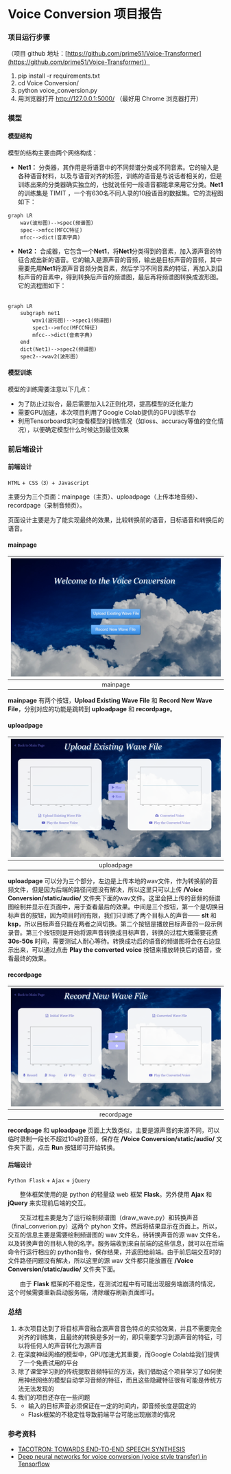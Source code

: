 # Voice Conversion 项目报告

### 项目运行步骤

（项目 github 地址：[https://github.com/prime51/Voice-Transformer](https://github.com/prime51/Voice-Transformer)）

1. pip install -r requirements.txt
2. cd Voice Conversion/
3. python voice_conversion.py
4. 用浏览器打开   http://127.0.0.1:5000/ （最好用 Chrome 浏览器打开）

### 模型

#### 模型结构

模型的结构主要由两个网络构成：

+ **Net1：** 分类器，其作用是将语音中的不同频谱分类成不同音素。它的输入是各种语音材料，以及与语音对齐的标签，训练的语音是与说话者相关的，但是训练出来的分类器确实独立的，也就说任何一段语音都能拿来用它分类。**Net1**的训练集是 TIMIT ，一个有630名不同人录的10段语音的数据集。它的流程图如下：

```mermaid
graph LR
	wav(波形图)-->spec(频谱图)
	spec-->mfcc(MFCC特征)
	mfcc-->dict(音素字典)
```

+ **Net2：** 合成器，它包含一个**Net1**，将**Net1**分类得到的音素，加入源声音的特征合成出新的语音。它的输入是源声音的音频，输出是目标声音的音频，其中需要先用**Net1**将源声音音频分类音素，然后学习不同音素的特征，再加入到目标声音的音素中，得到转换后声音的频谱图，最后再将频谱图转换成波形图。它的流程图如下：

```mermaid

graph LR
	subgraph net1
		wav1(波形图)-->spec1(频谱图)
        spec1-->mfcc(MFCC特征)
        mfcc-->dict(音素字典)
	end
	dict(Net1)-->spec2(频谱图)
	spec2-->wav2(波形图)
```



#### 模型训练

模型的训练需要注意以下几点：

+ 为了防止过拟合，最后需要加入L2正则化项，提高模型的泛化能力
+ 需要GPU加速，本次项目利用了Google Colab提供的GPU训练平台
+ 利用Tensorboard实时查看模型的训练情况（如loss、accuracy等值的变化情况），以便确定模型什么时候达到最佳效果



### 前后端设计

#### 前端设计

`HTML` +` CSS（3）`+` Javascript`

主要分为三个页面：mainpage（主页）、uploadpage（上传本地音频）、recordpage（录制音频页）。

页面设计主要是为了能实现最终的效果，比较转换前的语音，目标语音和转换后的语音。

#### mainpage

| ![mainpage](material/mainpage.png) |
| :--------------------------------: |
|              mainpage              |

**mainpage** 有两个按钮，**Upload Existing Wave File** 和 **Record New Wave File**，分别对应的功能是跳转到 **uploadpage** 和 **recordpage**。



#### uploadpage


| ![uploadpage](material/uploadpage.png) |
| :------------------------------------: |
|               uploadpage               |

**uploadpage** 可以分为三个部分，左边是上传本地的wav文件，作为转换前的音频文件，但是因为后端的路径问题没有解决，所以这里只可以上传 **/Voice Conversion/static/audio/** 文件夹下面的wav文件。这里会把上传的音频的频谱图绘制并显示在页面中，用于查看最后的效果。中间是三个按钮，第一个是切换目标声音的按钮，因为项目时间有限，我们只训练了两个目标人的声音—— **slt** 和 **ksp**，所以目标声音只能在两者之间切换。第二个按钮是播放目标声音的一段示例录音。第三个按钮则是开始将源声音转换成目标声音，转换的过程大概需要花费 **30s-50s** 时间，需要测试人耐心等待。转换成功后的语音的频谱图将会在右边显示出来，可以通过点击 **Play the converted voice** 按钮来播放转换后的语音，查看最终的效果。



#### recordpage

| ![recordpage](material/recordpage.png) |
| :------------------------------------: |
|               recordpage               |

**recordpage** 和 **uploadpage** 页面上大致类似，主要是源声音的来源不同，可以临时录制一段长不超过10s的音频，保存在 **/Voice Conversion/static/audio/** 文件夹下面，点击 **Run** 按钮即可开始转换。



#### 后端设计

`Python Flask` + `Ajax` + `jQuery`

&emsp;&emsp;整体框架使用的是 python 的轻量级 web 框架 **Flask**。另外使用 **Ajax** 和 **jQuery** 来实现前后端的交互。

&emsp;&emsp;交互过程主要是为了运行绘制频谱图（draw_wave.py）和转换声音（final_converion.py）这两个 ptyhon 文件。然后将结果显示在页面上。所以，交互的信息主要是需要绘制频谱图的 wav 文件名，待转换声音的源 wav 文件名，以及转换声音的目标人物的名字。服务端收到来自前端的这些信息，就可以在后端命令行运行相应的 python指令，保存结果，并返回给前端。由于前后端交互时的文件路径问题没有解决，所以这里的源 wav 文件都只能放置在 **/Voice Conversion/static/audio/** 文件夹下面。

&emsp;&emsp;由于 **Flask** 框架的不稳定性，在测试过程中有可能出现服务端崩溃的情况，这个时候需要重新启动服务端，清除缓存刷新页面即可。



### 总结

1. 本次项目达到了将目标声音融合源声音音色特点的实验效果，并且不需要完全对齐的训练集，且最终的转换是多对一的，即只需要学习到源声音的特征，可以将任何人的声音转化为源声音
2. 在深度神经网络的模型中，GPU加速尤其重要，而Google Colab给我们提供了一个免费试用的平台
3. 除了课堂学习到的传统提取音频特征的方法，我们借助这个项目学习了如何使用神经网络的模型自动学习音频的特征，而且这些隐藏特征很有可能是传统方法无法发现的
4. 我们的项目还存在一些问题
5. + 输入的目标声音必须保证在一定的时间内，即音频长度是固定的
   + Flask框架的不稳定性导致前端平台可能出现崩溃的情况



### 参考资料

+ [TACOTRON: TOWARDS END-TO-END SPEECH SYNTHESIS](https://arxiv.org/abs/1703.10135)
+ [Deep neural networks for voice conversion (voice style transfer) in ](https://github.com/andabi/deep-voice-conversion)[Tensorflow](https://github.com/andabi/deep-voice-conversion)

